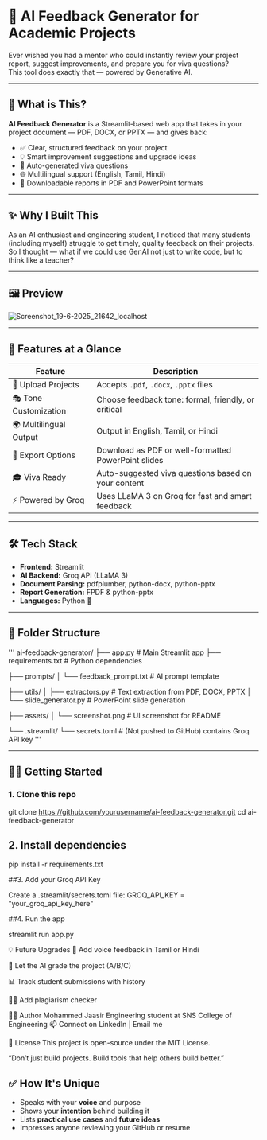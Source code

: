 # 🧠 AI Feedback Generator for Academic Projects

Ever wished you had a mentor who could instantly review your project report, suggest improvements, and prepare you for viva questions?  
This tool does exactly that — powered by Generative AI.

---

## 🚀 What is This?

**AI Feedback Generator** is a Streamlit-based web app that takes in your project document — PDF, DOCX, or PPTX — and gives back:

- ✅ Clear, structured feedback on your project  
- 💡 Smart improvement suggestions and upgrade ideas  
- 🎯 Auto-generated viva questions  
- 🌐 Multilingual support (English, Tamil, Hindi)  
- 📄 Downloadable reports in PDF and PowerPoint formats  

---

## ✨ Why I Built This

As an AI enthusiast and engineering student, I noticed that many students (including myself) struggle to get timely, quality feedback on their projects.  
So I thought — what if we could use GenAI not just to write code, but to think like a teacher?

---

## 🖼️ Preview
![Screenshot_19-6-2025_21642_localhost](https://github.com/user-attachments/assets/724d1f75-9a2d-4348-bfd1-c2a9e2f3c56d)



---

## 🔧 Features at a Glance

| Feature                  | Description                                                 |
|--------------------------|-------------------------------------------------------------|
| 📁 Upload Projects        | Accepts `.pdf`, `.docx`, `.pptx` files                     |
| 🎭 Tone Customization     | Choose feedback tone: formal, friendly, or critical         |
| 🌍 Multilingual Output    | Output in English, Tamil, or Hindi                          |
| 📄 Export Options         | Download as PDF or well-formatted PowerPoint slides         |
| 🎓 Viva Ready             | Auto-suggested viva questions based on your content         |
| ⚡ Powered by Groq        | Uses LLaMA 3 on Groq for fast and smart feedback            |

---

## 🛠️ Tech Stack

- **Frontend:** Streamlit  
- **AI Backend:** Groq API (LLaMA 3)  
- **Document Parsing:** pdfplumber, python-docx, python-pptx  
- **Report Generation:** FPDF & python-pptx  
- **Languages:** Python 🐍  

---

## 📂 Folder Structure

'''
ai-feedback-generator/
├── app.py                      # Main Streamlit app
├── requirements.txt            # Python dependencies

├── prompts/
│   └── feedback_prompt.txt     # AI prompt template

├── utils/
│   ├── extractors.py           # Text extraction from PDF, DOCX, PPTX
│   └── slide_generator.py      # PowerPoint slide generation

├── assets/
│   └── screenshot.png          # UI screenshot for README

└── .streamlit/
    └── secrets.toml            # (Not pushed to GitHub) contains Groq API key
'''


---

## 🧑‍💻 Getting Started

### 1. Clone this repo

git clone https://github.com/yourusername/ai-feedback-generator.git
cd ai-feedback-generator

## 2. Install dependencies

pip install -r requirements.txt

##3. Add your Groq API Key

Create a .streamlit/secrets.toml file:
GROQ_API_KEY = "your_groq_api_key_here"

##4. Run the app

streamlit run app.py

💡 Future Upgrades
🎤 Add voice feedback in Tamil or Hindi

🧠 Let the AI grade the project (A/B/C)

📊 Track student submissions with history

🕵️‍♂️ Add plagiarism checker

🙋‍♂️ Author
Mohammed Jaasir
Engineering student at SNS College of Engineering
📫 Connect on LinkedIn | Email me


📜 License
This project is open-source under the MIT License.

“Don’t just build projects. Build tools that help others build better.”
## ✅ How It's Unique

- Speaks with your **voice** and purpose
- Shows your **intention** behind building it
- Lists **practical use cases** and **future ideas**
- Impresses anyone reviewing your GitHub or resume

